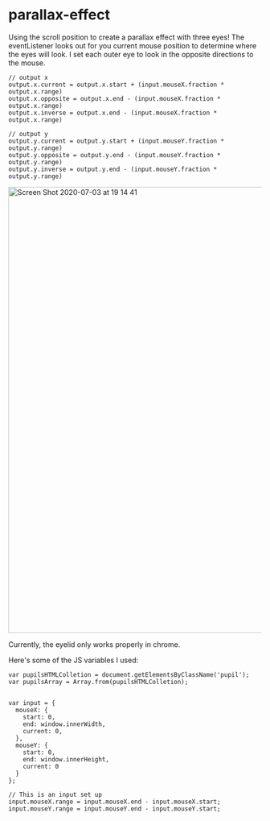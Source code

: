 # parallax-effect
Using the scroll position to create a parallax effect with three eyes!
The eventListener looks out for you current mouse position to determine where the eyes will look. I set each outer eye to look in the opposite directions to the mouse. 

```
// output x
output.x.current = output.x.start + (input.mouseX.fraction * output.x.range)
output.x.opposite = output.x.end - (input.mouseX.fraction * output.x.range)
output.x.inverse = output.x.end - (input.mouseX.fraction * output.x.range)

// output y
output.y.current = output.y.start + (input.mouseY.fraction * output.y.range)
output.y.opposite = output.y.end - (input.mouseY.fraction * output.y.range)
output.y.inverse = output.y.end - (input.mouseY.fraction * output.y.range)

```

<img width="886" alt="Screen Shot 2020-07-03 at 19 14 41" src="https://user-images.githubusercontent.com/47756305/86491066-7fb0ec00-bd61-11ea-9b4e-a49b2771410e.png">

Currently, the eyelid only works properly in chrome. 

Here's some of the JS variables I used:
```
var pupilsHTMLColletion = document.getElementsByClassName('pupil');
var pupilsArray = Array.from(pupilsHTMLColletion);


var input = {
  mouseX: {
    start: 0,
    end: window.innerWidth,
    current: 0,
  },
  mouseY: {
    start: 0,
    end: window.innerHeight,
    current: 0
  }
};

// This is an input set up
input.mouseX.range = input.mouseX.end - input.mouseX.start;
input.mouseY.range = input.mouseY.end - input.mouseY.start;
```
